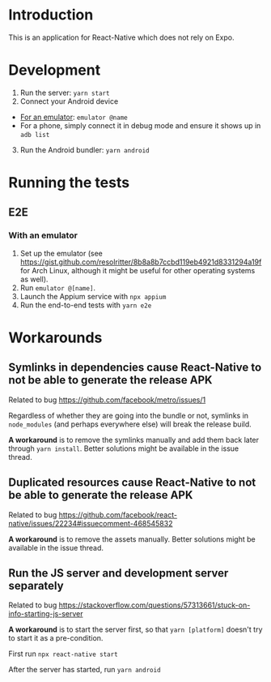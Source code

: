 # Introduction

This is an application for React-Native which does not rely on Expo.

# Development

1. Run the server: `yarn start`
2. Connect your Android device
  - [For an emulator](https://gist.github.com/resolritter/8b8a8b7ccbd119eb4921d8331294a19f): `emulator @name`
  - For a phone, simply connect it in debug mode and ensure it shows up in `adb list`
3. Run the Android bundler: `yarn android`

# Running the tests

## E2E

### With an emulator

1. Set up the emulator (see
  https://gist.github.com/resolritter/8b8a8b7ccbd119eb4921d8331294a19f for Arch
  Linux, although it might be useful for other operating systems as well).
2. Run `emulator @[name]`.
3. Launch the Appium service with `npx appium`
4. Run the end-to-end tests with `yarn e2e`

# Workarounds

## Symlinks in dependencies cause React-Native to not be able to generate the release APK

Related to bug https://github.com/facebook/metro/issues/1

Regardless of whether they are going into the bundle or not, symlinks in
`node_modules` (and perhaps everywhere else) will break the release build.

**A workaround** is to remove the symlinks manually and add them back later
through `yarn install`. Better solutions might be available in the issue
thread.

## Duplicated resources cause React-Native to not be able to generate the release APK

Related to bug
https://github.com/facebook/react-native/issues/22234#issuecomment-468545832

**A workaround** is to remove the assets manually. Better solutions might be
available in the issue thread.

## Run the JS server and development server separately

Related to bug
https://stackoverflow.com/questions/57313661/stuck-on-info-starting-js-server

**A workaround** is to start the server first, so that `yarn [platform]`
doesn't try to start it as a pre-condition.

First run `npx react-native start`

After the server has started, run `yarn android`
